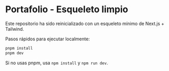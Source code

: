 # Portafolio - Esqueleto limpio

Este repositorio ha sido reinicializado con un esqueleto mínimo de Next.js + Tailwind.

Pasos rápidos para ejecutar localmente:

```powershell
pnpm install
pnpm dev
```

Si no usas pnpm, usa `npm install` y `npm run dev`.

